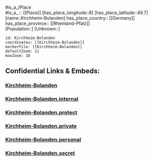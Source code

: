 ﻿---
location: [49.7,8] 
mapzoom: [7,12] 
mapmarker: city 
type: City
tags:
- geo/City


SpocWebEntityId: 31443
isDeleted: false
confidential: public

---
#is_a_/Place  
#is_a_ :: [[Place]] 
[has_place_longitude::8] 
[has_place_latitude::49.7] 
[name::Kirchheim-Bolanden] 
has_place_country:: [[Germany]]  
has_place_province:: [[Rheinland-Pfalz]]  
[Population::] 
[Unknown::] 


```leaflet
id: Kirchheim-Bolanden
coordinates: [[Kirchheim-Bolanden]] 
markerFile: [[Kirchheim-Bolanden]] 
defaultZoom: 11 
maxZoom: 18
```


## Confidential Links & Embeds: 

### [Kirchheim-Bolanden](/_public/Earth/Continent/Europe/Europe~Central/Germany/Germany~West/Rheinland-Pfalz/counties~RP/Donnersbergkreis/cities~Donnersbergkreis/Kirchheimbolanden/City/Kirchheim-Bolanden.md) 

### [Kirchheim-Bolanden.internal](/_internal/Earth/Continent/Europe/Europe~Central/Germany/Germany~West/Rheinland-Pfalz/counties~RP/Donnersbergkreis/cities~Donnersbergkreis/Kirchheimbolanden/City/Kirchheim-Bolanden.internal.md) 

### [Kirchheim-Bolanden.protect](/_protect/Earth/Continent/Europe/Europe~Central/Germany/Germany~West/Rheinland-Pfalz/counties~RP/Donnersbergkreis/cities~Donnersbergkreis/Kirchheimbolanden/City/Kirchheim-Bolanden.protect.md) 

### [Kirchheim-Bolanden.private](/_private/Earth/Continent/Europe/Europe~Central/Germany/Germany~West/Rheinland-Pfalz/counties~RP/Donnersbergkreis/cities~Donnersbergkreis/Kirchheimbolanden/City/Kirchheim-Bolanden.private.md) 

### [Kirchheim-Bolanden.personal](/_personal/Earth/Continent/Europe/Europe~Central/Germany/Germany~West/Rheinland-Pfalz/counties~RP/Donnersbergkreis/cities~Donnersbergkreis/Kirchheimbolanden/City/Kirchheim-Bolanden.personal.md) 

### [Kirchheim-Bolanden.secret](/_secret/Earth/Continent/Europe/Europe~Central/Germany/Germany~West/Rheinland-Pfalz/counties~RP/Donnersbergkreis/cities~Donnersbergkreis/Kirchheimbolanden/City/Kirchheim-Bolanden.secret.md) 
